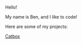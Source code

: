 Hello!

My name is Ben, and I like to code!

Here are some of my projects:

[Catbox](boxit379.github.io/catbox)
